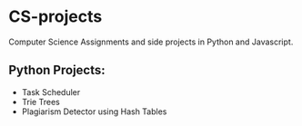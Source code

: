 # CS-projects
Computer Science Assignments and side projects in Python and Javascript.

## Python Projects:
- Task Scheduler 
- Trie Trees 
- Plagiarism Detector using Hash Tables

